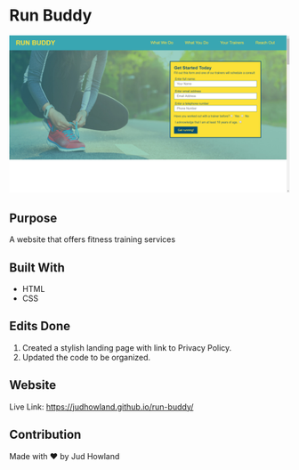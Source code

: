 # Run Buddy

![ScreenShot](Run-Buddy-Screenshot.png)

## Purpose
A website that offers fitness training services 

## Built With
* HTML
* CSS

## Edits Done
1. Created a stylish landing page with link to Privacy Policy.
2. Updated the code to be organized.

## Website
Live Link: https://judhowland.github.io/run-buddy/

## Contribution
Made with ❤️ by Jud Howland